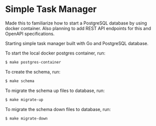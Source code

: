 # Simple Task Manager

Made this to familiarize how to start a PostgreSQL database by using docker container. 
Also planning to add REST API endpoints for this and OpenAPI specifications.

Starting simple task manager built with Go and PostgreSQL database. 


To start the local docker postgres container, run:
```bash
$ make postgres-container
```

To create the schema, run:
```bash
$ make schema
```

To migrate the schema up files to database, run:
```bash
$ make migrate-up
```

To migrate the schema down files to database, run:
```bash
$ make migrate-down
```



